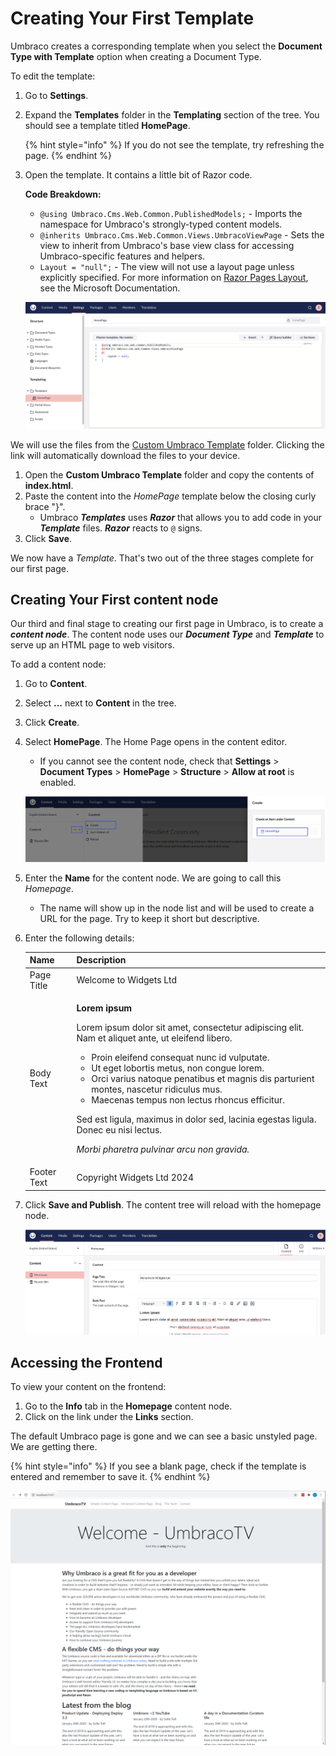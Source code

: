 # Creating Your First Template

Umbraco creates a corresponding template when you select the **Document Type with Template** option when creating a Document Type.

To edit the template:

1. Go to **Settings**.
2.  Expand the **Templates** folder in the **Templating** section of the tree. You should see a template titled **HomePage**.

    \{% hint style="info" %\} If you do not see the template, try refreshing the page. \{% endhint %\}
3.  Open the template. It contains a little bit of Razor code.

    **Code Breakdown:**

    * `@using Umbraco.Cms.Web.Common.PublishedModels;` - Imports the namespace for Umbraco's strongly-typed content models.
    * `@inherits Umbraco.Cms.Web.Common.Views.UmbracoViewPage` - Sets the view to inherit from Umbraco's base view class for accessing Umbraco-specific features and helpers.
    * `Layout = "null";` - The view will not use a layout page unless explicitly specified. For more information on [Razor Pages Layout](https://learn.microsoft.com/en-us/aspnet/core/mvc/views/layout), see the Microsoft Documentation.

    ![Home Page Template](images/empty-homepage-template.png)

We will use the files from the [Custom Umbraco Template](https://umbra.co/Umbracotemplate) folder. Clicking the link will automatically download the files to your device.

1. Open the **Custom Umbraco Template** folder and copy the contents of **index.html**.
2. Paste the content into the _HomePage_ template below the closing curly brace "}".
   * Umbraco _**Templates**_ uses _**Razor**_ that allows you to add code in your _**Template**_ files. _**Razor**_ reacts to `@` signs.
3. Click **Save**.

We now have a _Template_. That's two out of the three stages complete for our first page.

## Creating Your First content node

Our third and final stage to creating our first page in Umbraco, is to create a _**content node**_. The content node uses our _**Document Type**_ and _**Template**_ to serve up an HTML page to web visitors.

To add a content node:

1. Go to **Content**.
2. Select **...** next to **Content** in the tree.
3. Click **Create**.
4.  Select **HomePage**. The Home Page opens in the content editor.

    * If you cannot see the content node, check that **Settings** > **Document Types** > **HomePage** > **Structure** > **Allow at root** is enabled.

    ![Home Page Content Node](images/create-a-homepage-content-node.png)
5. Enter the **Name** for the content node. We are going to call this _Homepage_.
   * The name will show up in the node list and will be used to create a URL for the page. Try to keep it short but descriptive.
6.  Enter the following details:

    | Name        | Description                                                                                                                                                                                                                                                                                                                                                                                                                                                                                                                                                        |
    | ----------- | ------------------------------------------------------------------------------------------------------------------------------------------------------------------------------------------------------------------------------------------------------------------------------------------------------------------------------------------------------------------------------------------------------------------------------------------------------------------------------------------------------------------------------------------------------------------ |
    | Page Title  | Welcome to Widgets Ltd                                                                                                                                                                                                                                                                                                                                                                                                                                                                                                                                             |
    | Body Text   | <p><strong>Lorem ipsum</strong></p><p>Lorem ipsum dolor sit amet, consectetur adipiscing elit. Nam et aliquet ante, ut eleifend libero.</p><ul><li>Proin eleifend consequat nunc id vulputate.</li><li>Ut eget lobortis metus, non congue lorem.</li><li>Orci varius natoque penatibus et magnis dis parturient montes, nascetur ridiculus mus.</li><li>Maecenas tempus non lectus rhoncus efficitur.</li></ul><p>Sed est ligula, maximus in dolor sed, lacinia egestas ligula. Donec eu nisi lectus.</p><p><em>Morbi pharetra pulvinar arcu non gravida.</em></p> |
    | Footer Text | Copyright Widgets Ltd 2024                                                                                                                                                                                                                                                                                                                                                                                                                                                                                                                                         |
7.  Click **Save and Publish**. The content tree will reload with the homepage node.

    ![Home Page in Content Tree](images/homepage-in-content-tree.png)

## Accessing the Frontend

To view your content on the frontend:

1. Go to the **Info** tab in the **Homepage** content node.
2. Click on the link under the **Links** section.

The default Umbraco page is gone and we can see a basic unstyled page. We are getting there.

{% hint style="info" %}
If you see a blank page, check if the template is entered and remember to save it.
{% endhint %}

![An Unstyled Homepage](../../../../16/umbraco-cms/tutorials/creating-a-basic-website/images/figure-16-unstyled-homepage-v8.png)

